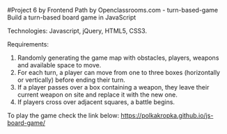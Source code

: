 #Project 6 by Frontend Path by Openclassrooms.com - turn-based-game
Build a turn-based board game in JavaScript

Technologies: Javascript, jQuery, HTML5, CSS3.

Requirements:
1. Randomly generating the game map with obstacles, players, weapons and available space to move.
2. For each turn, a player can move from one to three boxes (horizontally or vertically) before ending their turn. 
3. If a player passes over a box containing a weapon, they leave their current weapon on site and replace it with the new one.
4. If players cross over adjacent squares, a battle begins.

To play the game check the link below:
https://polkakropka.github.io/js-board-game/

